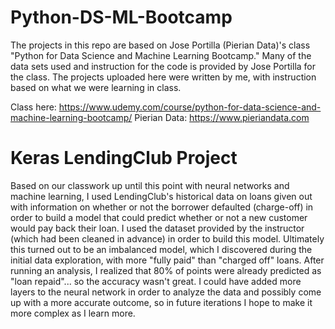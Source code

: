 # Python-DS-ML-Bootcamp
The projects in this repo are based on Jose Portilla (Pierian Data)'s class "Python for Data Science and Machine Learning Bootcamp." Many of the data sets used and instruction for the code is provided by Jose Portilla for the class. The projects uploaded here were written by me, with instruction based on what we were learning in class.

Class here: https://www.udemy.com/course/python-for-data-science-and-machine-learning-bootcamp/ 
Pierian Data: https://www.pieriandata.com

# Keras LendingClub Project

Based on our classwork up until this point with neural networks and machine learning, I used LendingClub's historical data on loans given out with information on whether or not the borrower defaulted (charge-off) in order to build a model that could predict whether or not a new customer would pay back their loan. I used the dataset provided by the instructor (which had been cleaned in advance) in order to build this model. Ultimately this turned out to be an imbalanced model, which I discovered during the initial data exploration, with more "fully paid" than "charged off" loans. After running an analysis, I realized that 80% of points were already predicted as "loan repaid"... so the accuracy wasn't great. I could have added more layers to the neural network in order to analyze the data and possibly come up with a more accurate outcome, so in future iterations I hope to make it more complex as I learn more.
